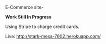 E-Commerce site-

 **Work Still In Progress**

 Using Stripe to charge credit cards.

 Live: http://stark-mesa-7602.herokuapp.com/
